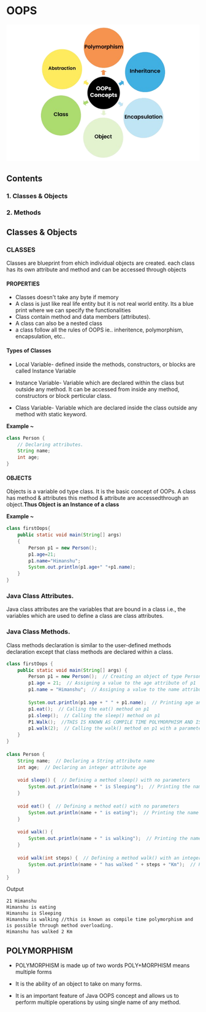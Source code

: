 # OOPS

![image](oops.png)


## Contents
### 1. Classes & Objects
### 2. Methods




## Classes & Objects

### CLASSES

Classes are blueprint from ehich individual objects are created. each class has its own attribute and method and can be accessed through objects

#### PROPERTIES 
* Classes doesn't take any byte if memory 
* A class is just like real life entity but it is not real world entity. Its a blue print where we can specify the functionalities 
* Class contain method and data members (attributes).
* A class can also be a nested class
* a class follow all the rules of OOPS ie.. inheritence, polymorphism, encapsulation, etc..
#### Types of Classes 
* Local Variable- defined inside the methods, constructors, or blocks are called Instance Variable
* Instance Variable- Variable which are declared within the class but outside any method. It can be accessed from inside any method, constructors or block perticular class.

* Class Variable- Variable which are declared inside the class outside any method with static keyword.

<b>Example ~</b>
```java
class Person {
    // Declaring attributes. 
    String name;  
    int age;  
}
```
#### OBJECTS

Objects is a variable od type class. It is the basic concept of OOPs. A class has method & attributes this method & attribute are accessedthrough an object.<b>Thus Object is an Instance of a class</b> 

<b>Example ~</b>
```java
class firstOops{
    public static void main(String[] args)
    {
        Person p1 = new Person();
        p1.age=21;
        p1.name="Himanshu";
        System.out.println(p1.age+" "+p1.name);
    }
}
```

### Java Class Attributes.

Java class attributes are the variables that are bound in a class i.e., the variables which are used to define a class are class attributes. 

### Java Class Methods.

Class methods declaration is similar to the user-defined methods declaration except that class methods are declared within a class.

```java
class firstOops {
    public static void main(String[] args) {
        Person p1 = new Person();  // Creating an object of type Person
        p1.age = 21;  // Assigning a value to the age attribute of p1
        p1.name = "Himanshu";  // Assigning a value to the name attribute of p1
        
        System.out.println(p1.age + " " + p1.name);  // Printing age and name of p1
        p1.eat();  // Calling the eat() method on p1
        p1.sleep();  // Calling the sleep() method on p1
        P1.Walk();  //THIS IS KNOWN AS COMPILE TIME POLYMORPHISM AND IS POSSIBLE THROUGH METHOD OVERLOADING
        p1.walk(2);  // Calling the walk() method on p1 with a parameter
    }
}

class Person {
    String name;  // Declaring a String attribute name
    int age;  // Declaring an integer attribute age
    
    void sleep() {  // Defining a method sleep() with no parameters
        System.out.println(name + " is Sleeping");  // Printing the name attribute with a message
    }
    
    void eat() {  // Defining a method eat() with no parameters
        System.out.println(name + " is eating");  // Printing the name attribute with a message
    }
    
    void walk() {
        System.out.println(name + " is walking");  // Printing the name attribute and steps without parameter
    }

    void walk(int steps) {  // Defining a method walk() with an integer parameter steps
        System.out.println(name + " has walked " + steps + "Km");  // Printing the name attribute and steps parameter with a message
    }
}

```
Output

```Output
21 Himanshu
Himanshu is eating
Himanshu is Sleeping
Himanshu is walking //this is known as compile time polymorphism and is possible through method overloading.
Himanshu has walked 2 Km
```
## POLYMORPHISM

* POLYMORPHISM is made up of two words POLY+MORPHISM means multiple forms 

* It is the ability of an object to take on many forms.

* It is an important feature of Java OOPS concept and allows us to perform multiple operations  by using single name of any method.


